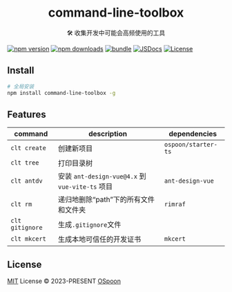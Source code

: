 <h1 align="center">command-line-toolbox</h1>

<p align="center">🛠 收集开发中可能会高频使用的工具</p>

[![npm version][npm-version-src]][npm-version-href]
[![npm downloads][npm-downloads-src]][npm-downloads-href]
[![bundle][bundle-src]][bundle-href]
[![JSDocs][jsdocs-src]][jsdocs-href]
[![License][license-src]][license-href]

## Install

```bash
# 全局安装
npm install command-line-toolbox -g
```

## Features

| command | description | dependencies |
|-------|-------|-------|
| `clt create` | 创建新项目 | `ospoon/starter-ts` |
| `clt tree` | 打印目录树 |  |
| `clt antdv` | 安装 `ant-design-vue@4.x` 到 `vue-vite-ts` 项目 | `ant-design-vue` |
| `clt rm` | 递归地删除“path”下的所有文件和文件夹 | `rimraf` |
| `clt gitignore` | 生成`.gitignore`文件 |  |
| `clt mkcert` | 生成本地可信任的开发证书 | `mkcert` |

## License

[MIT](./LICENSE) License © 2023-PRESENT [OSpoon](https://github.com/ospoon)

<!-- Badges -->
[npm-version-src]: https://img.shields.io/npm/v/command-line-toolbox?style=flat&colorA=080f12&colorB=1fa669
[npm-version-href]: https://npmjs.com/package/command-line-toolbox
[npm-downloads-src]: https://img.shields.io/npm/dm/command-line-toolbox?style=flat&colorA=080f12&colorB=1fa669
[npm-downloads-href]: https://npmjs.com/package/command-line-toolbox
[bundle-src]: https://img.shields.io/bundlephobia/minzip/command-line-toolbox?style=flat&colorA=080f12&colorB=1fa669&label=minzip
[bundle-href]: https://bundlephobia.com/result?p=command-line-toolbox
[license-src]: https://img.shields.io/github/license/ospoon/command-line-toolbox.svg?style=flat&colorA=080f12&colorB=1fa669
[license-href]: https://github.com/ospoon/command-line-toolbox/blob/main/LICENSE
[jsdocs-src]: https://img.shields.io/badge/jsdocs-reference-080f12?style=flat&colorA=080f12&colorB=1fa669
[jsdocs-href]: https://www.jsdocs.io/package/command-line-toolbox
